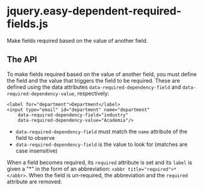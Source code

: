 jquery.easy-dependent-required-fields.js
===================================

Make fields required based on the value of another field.

The API
-------

To make fields required based on the value of another field, you must define the field and the value that triggers the field to be required. These are defined using the data attributes `data-required-dependency-field` and `data-required-dependency-value`, respectively:

	<label for="department">Department</label>
	<input type="email" id="department" name="department" 
		data-required-dependency-field="industry"
		data-required-dependency-value="Academia"/>

 *    `data-required-dependency-field` must match the `name` attribute of the field to observe
 *    `data-required-dependency-field` is the value to look for (matches are case insensitive)

When a field becomes required, its `required` attribute is set and its `label` is given a "*" in the form of an abbreviation: `<abbr title="required">*</abbr>`. When the field is un-required, the abbreviation and the `required` attribute are removed.